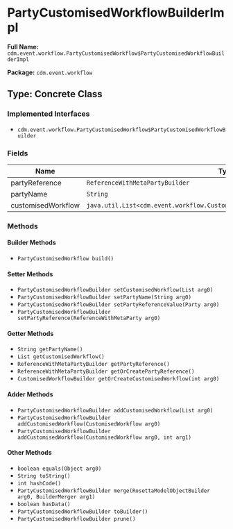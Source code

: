 # PartyCustomisedWorkflowBuilderImpl

**Full Name:** `cdm.event.workflow.PartyCustomisedWorkflow$PartyCustomisedWorkflowBuilderImpl`

**Package:** `cdm.event.workflow`

## Type: Concrete Class

### Implemented Interfaces

- `cdm.event.workflow.PartyCustomisedWorkflow$PartyCustomisedWorkflowBuilder`

### Fields

| Name | Type | Description |
|------|------|-------------|
| partyReference | `ReferenceWithMetaPartyBuilder` |  |
| partyName | `String` |  |
| customisedWorkflow | `java.util.List<cdm.event.workflow.CustomisedWorkflow$CustomisedWorkflowBuilder>` |  |

### Methods

#### Builder Methods

- `PartyCustomisedWorkflow build()`

#### Setter Methods

- `PartyCustomisedWorkflowBuilder setCustomisedWorkflow(List arg0)`
- `PartyCustomisedWorkflowBuilder setPartyName(String arg0)`
- `PartyCustomisedWorkflowBuilder setPartyReferenceValue(Party arg0)`
- `PartyCustomisedWorkflowBuilder setPartyReference(ReferenceWithMetaParty arg0)`

#### Getter Methods

- `String getPartyName()`
- `List getCustomisedWorkflow()`
- `ReferenceWithMetaPartyBuilder getPartyReference()`
- `ReferenceWithMetaPartyBuilder getOrCreatePartyReference()`
- `CustomisedWorkflowBuilder getOrCreateCustomisedWorkflow(int arg0)`

#### Adder Methods

- `PartyCustomisedWorkflowBuilder addCustomisedWorkflow(List arg0)`
- `PartyCustomisedWorkflowBuilder addCustomisedWorkflow(CustomisedWorkflow arg0)`
- `PartyCustomisedWorkflowBuilder addCustomisedWorkflow(CustomisedWorkflow arg0, int arg1)`

#### Other Methods

- `boolean equals(Object arg0)`
- `String toString()`
- `int hashCode()`
- `PartyCustomisedWorkflowBuilder merge(RosettaModelObjectBuilder arg0, BuilderMerger arg1)`
- `boolean hasData()`
- `PartyCustomisedWorkflowBuilder toBuilder()`
- `PartyCustomisedWorkflowBuilder prune()`

